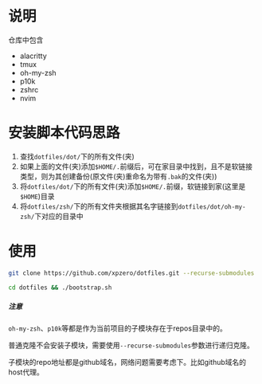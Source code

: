 # 说明
仓库中包含
- alacritty
- tmux
- oh-my-zsh
- p10k
- zshrc
- nvim

# 安装脚本代码思路

1. 查找`dotfiles/dot/`下的所有文件(夹)
2. 如果上面的文件(夹)添加`$HOME/.`前缀后，可在家目录中找到，且不是软链接类型，则为其创建备份(原文件(夹)重命名为带有`.bak`的文件(夹))
3. 将`dotfiles/dot/`下的所有文件(夹)添加`$HOME/.`前缀，软链接到家(这里是`$HOME`)目录
4. 将`dotfiles/zsh/`下的所有文件夹根据其名字链接到`dotfiles/dot/oh-my-zsh/`下对应的目录中

# 使用

```sh
git clone https://github.com/xpzero/dotfiles.git --recurse-submodules

cd dotfiles && ./bootstrap.sh
```

##### 注意

`oh-my-zsh`、`p10k`等都是作为当前项目的子模块存在于repos目录中的。

普通克隆不会安装子模块，需要使用`--recurse-submodules`参数进行递归克隆。

子模块的repo地址都是github域名，网络问题需要考虑下。比如github域名的host代理。
